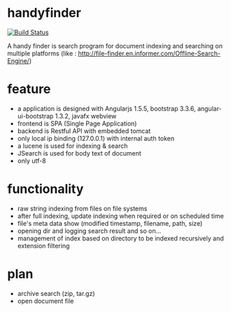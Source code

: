 # handyfinder

[![Build Status](https://travis-ci.org/qwefgh90/handyfinder.svg?branch=master)](https://travis-ci.org/qwefgh90/handyfinder)

A handy finder is search program for document indexing and searching on multiple platforms (like : http://file-finder.en.informer.com/Offline-Search-Engine/)

# feature
- a application is designed with Angularjs 1.5.5, bootstrap 3.3.6, angular-ui-bootstrap 1.3.2, javafx webview
- frontend is SPA (Single Page Application)
- backend is Restful API with embedded tomcat
- only local ip binding (127.0.0.1) with internal auth token
- a lucene is used for indexing & search
- JSearch is used for body text of document
- only utf-8

# functionality
- raw string indexing from files on file systems
- after full indexing, update indexing when required or on scheduled time
- file's meta data show (modified timestamp, filename, path, size)
- opening dir and logging search result and so on...
- management of index based on directory to be indexed recursively and extension filtering

# plan
- archive search (zip, tar.gz)
- open document file
